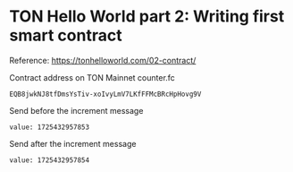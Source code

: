 # TON Hello World part 2: Writing first smart contract

Reference: https://tonhelloworld.com/02-contract/

Contract address on TON Mainnet
counter.fc

```
EQB8jwkNJ8tfDmsYsTiv-xoIvyLmV7LKfFFMcBRcHpHovg9V
```

Send before the increment message

```
value: 1725432957853
```

Send after the increment message

```
value: 1725432957854
```
